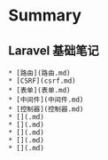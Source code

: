 # Summary

## Laravel 基础笔记
    * [路由](路由.md)
    * [CSRF](csrf.md)
    * [表单](表单.md)
    * [中间件](中间件.md)
    * [控制器](控制器.md)
    * [](.md)
    * [](.md)
    * [](.md)
    * [](.md)
    * [](.md)



